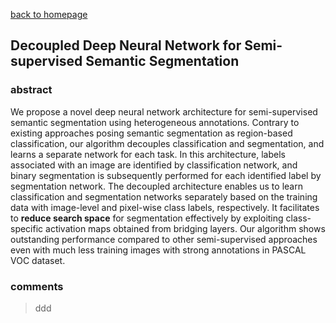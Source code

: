 
[back to homepage](https://viridyu.github.io/)

## Decoupled Deep Neural Network for Semi-supervised Semantic Segmentation

### abstract

We propose a novel deep neural network architecture for semi-supervised semantic segmentation using heterogeneous annotations. Contrary to existing approaches posing semantic segmentation as region-based classification, our algorithm decouples classification and segmentation, and learns a separate network for each task. In this architecture, labels associated with an image are identified by classification network, and binary segmentation is subsequently performed for each identified label by segmentation network. The decoupled architecture enables us to learn classification and segmentation networks separately based on the training data with image-level and pixel-wise class labels, respectively. It facilitates to **reduce search space** for segmentation effectively by exploiting class-specific activation maps obtained from bridging layers. Our algorithm shows outstanding performance compared to other semi-supervised approaches even with much less training images with strong annotations in PASCAL VOC dataset.

### comments
> ddd
